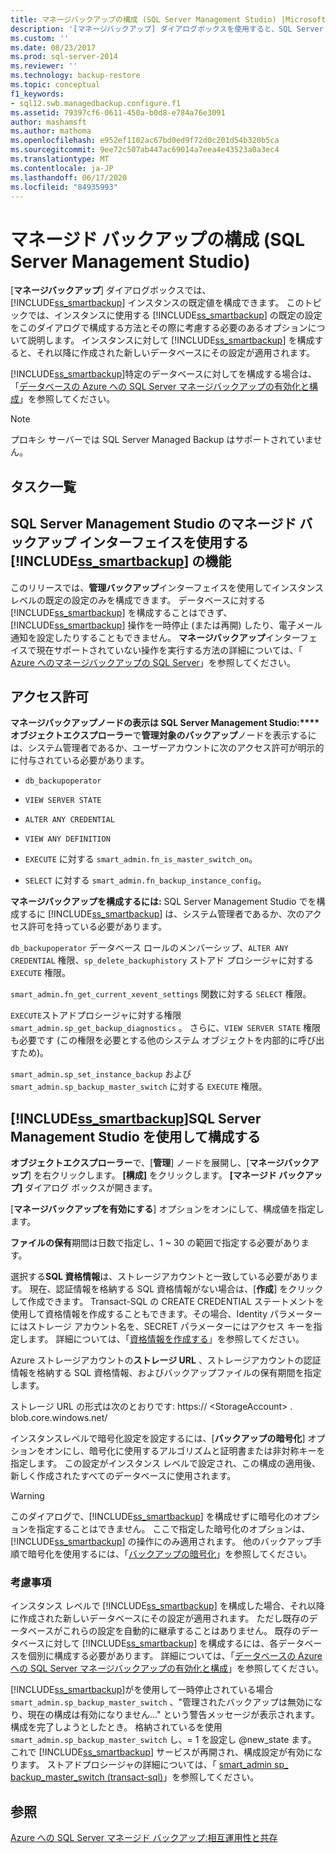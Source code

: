 ```yaml
---
title: マネージバックアップの構成 (SQL Server Management Studio) |Microsoft Docs
description: '[マネージバックアップ] ダイアログボックスを使用すると、SQL Server Managed Backup to Azure default 設定を構成できます。 考慮する必要があるオプションについて説明します。'
ms.custom: ''
ms.date: 08/23/2017
ms.prod: sql-server-2014
ms.reviewer: ''
ms.technology: backup-restore
ms.topic: conceptual
f1_keywords:
- sql12.swb.managedbackup.configure.f1
ms.assetid: 79397cf6-0611-450a-b0d8-e784a76e3091
author: mashamsft
ms.author: mathoma
ms.openlocfilehash: e952ef1102ac67bd0ed9f72d0c201d54b320b5ca
ms.sourcegitcommit: 9ee72c507ab447ac69014a7eea4e43523a0a3ec4
ms.translationtype: MT
ms.contentlocale: ja-JP
ms.lasthandoff: 06/17/2020
ms.locfileid: "84935993"
---
```

# <a name="configure-managed-backup-sql-server-management-studio"></a>マネージド バックアップの構成 (SQL Server Management Studio)
  [**マネージバックアップ**] ダイアログボックスでは、 [!INCLUDE[ss_smartbackup](../includes/ss-smartbackup-md.md)] インスタンスの既定値を構成できます。 このトピックでは、インスタンスに使用する [!INCLUDE[ss_smartbackup](../includes/ss-smartbackup-md.md)] の既定の設定をこのダイアログで構成する方法とその際に考慮する必要のあるオプションについて説明します。 インスタンスに対して [!INCLUDE[ss_smartbackup](../includes/ss-smartbackup-md.md)] を構成すると、それ以降に作成された新しいデータベースにその設定が適用されます。  
  
 [!INCLUDE[ss_smartbackup](../includes/ss-smartbackup-md.md)]特定のデータベースに対してを構成する場合は、「[データベースの Azure への SQL Server マネージバックアップの有効化と構成](../../2014/database-engine/sql-server-managed-backup-to-windows-azure-retention-and-storage-settings.md#DatabaseConfigure)」を参照してください。  
 
> [!NOTE] 
> プロキシ サーバーでは SQL Server Managed Backup はサポートされていません。 
  
## <a name="task-list"></a>タスク一覧  
  
## <a name="ss_smartbackup-functions-using-managed-backup-interface-in-sql-server-management-studio"></a>SQL Server Management Studio のマネージド バックアップ インターフェイスを使用する [!INCLUDE[ss_smartbackup](../includes/ss-smartbackup-md.md)] の機能  
 このリリースでは、**管理バックアップ**インターフェイスを使用してインスタンスレベルの既定の設定のみを構成できます。 データベースに対する [!INCLUDE[ss_smartbackup](../includes/ss-smartbackup-md.md)] を構成することはできず、[!INCLUDE[ss_smartbackup](../includes/ss-smartbackup-md.md)] 操作を一時停止 (または再開) したり、電子メール通知を設定したりすることもできません。 **マネージバックアップ**インターフェイスで現在サポートされていない操作を実行する方法の詳細については、「 [Azure へのマネージバックアップの SQL Server](../../2014/database-engine/sql-server-managed-backup-to-windows-azure-retention-and-storage-settings.md)」を参照してください。  
  
## <a name="permissions"></a>アクセス許可  
 **マネージバックアップノードの表示は SQL Server Management Studio:****オブジェクトエクスプローラー**で**管理対象のバックアップ**ノードを表示するには、システム管理者であるか、ユーザーアカウントに次のアクセス許可が明示的に付与されている必要があります。  
  
-   `db_backupoperator`  
  
-   `VIEW SERVER STATE`  
  
-   `ALTER ANY CREDENTIAL`  
  
-   `VIEW ANY DEFINITION`  
  
-   `EXECUTE` に対する `smart_admin.fn_is_master_switch_on`。  
  
-   `SELECT` に対する `smart_admin.fn_backup_instance_config`。  
  
 **マネージバックアップを構成するには:** SQL Server Management Studio でを構成するに [!INCLUDE[ss_smartbackup](../includes/ss-smartbackup-md.md)] は、システム管理者であるか、次のアクセス許可を持っている必要があります。  
  
 `db_backupoperator` データベース ロールのメンバーシップ、`ALTER ANY CREDENTIAL` 権限、`sp_delete_backuphistory` ストアド プロシージャに対する `EXECUTE` 権限。  
  
 `smart_admin.fn_get_current_xevent_settings` 関数に対する `SELECT` 権限。  
  
 `EXECUTE`ストアドプロシージャに対する権限 `smart_admin.sp_get_backup_diagnostics` 。 さらに、`VIEW SERVER STATE` 権限も必要です (この権限を必要とする他のシステム オブジェクトを内部的に呼び出すため)。  
  
 `smart_admin.sp_set_instance_backup` および `smart_admin.sp_backup_master_switch` に対する `EXECUTE` 権限。  
  
## <a name="configure-ss_smartbackup-using-sql-server-management-studio"></a>[!INCLUDE[ss_smartbackup](../includes/ss-smartbackup-md.md)]SQL Server Management Studio を使用して構成する  
 **オブジェクトエクスプローラー**で、[**管理**] ノードを展開し、[**マネージバックアップ**] を右クリックします。 **[構成]** をクリックします。 **[マネージド バックアップ]** ダイアログ ボックスが開きます。  
  
 [**マネージバックアップを有効にする**] オプションをオンにして、構成値を指定します。  
  
 **ファイルの保有**期間は日数で指定し、1 ~ 30 の範囲で指定する必要があります。  
  
 選択する**SQL 資格情報**は、ストレージアカウントと一致している必要があります。 現在、認証情報を格納する SQL 資格情報がない場合は、[**作成**] をクリックして作成できます。 Transact-SQL の CREATE CREDENTIAL ステートメントを使用して資格情報を作成することもできます。その場合、Identity パラメーターにはストレージ アカウント名を、SECRET パラメーターにはアクセス キーを指定します。 詳細については、「[資格情報を作成する](../relational-databases/backup-restore/sql-server-backup-to-url.md#credential)」を参照してください。  
  
 Azure ストレージアカウントの**ストレージ URL** 、ストレージアカウントの認証情報を格納する SQL 資格情報、およびバックアップファイルの保有期間を指定します。  
  
 ストレージ URL の形式は次のとおりです: https:// \<StorageAccount> . blob.core.windows.net/  
  
 インスタンスレベルで暗号化設定を設定するには、[**バックアップの暗号化**] オプションをオンにし、暗号化に使用するアルゴリズムと証明書または非対称キーを指定します。  この設定がインスタンス レベルで設定され、この構成の適用後、新しく作成されたすべてのデータベースに使用されます。  
  
> [!WARNING]  
>  このダイアログで、[!INCLUDE[ss_smartbackup](../includes/ss-smartbackup-md.md)] を構成せずに暗号化のオプションを指定することはできません。 ここで指定した暗号化のオプションは、[!INCLUDE[ss_smartbackup](../includes/ss-smartbackup-md.md)] の操作にのみ適用されます。 他のバックアップ手順で暗号化を使用するには、「[バックアップの暗号化](../relational-databases/backup-restore/backup-encryption.md)」を参照してください。  
  
### <a name="considerations"></a>考慮事項  
 インスタンス レベルで [!INCLUDE[ss_smartbackup](../includes/ss-smartbackup-md.md)] を構成した場合、それ以降に作成された新しいデータベースにその設定が適用されます。  ただし既存のデータベースがこれらの設定を自動的に継承することはありません。 既存のデータベースに対して [!INCLUDE[ss_smartbackup](../includes/ss-smartbackup-md.md)] を構成するには、各データベースを個別に構成する必要があります。 詳細については、「[データベースの Azure への SQL Server マネージバックアップの有効化と構成](../../2014/database-engine/sql-server-managed-backup-to-windows-azure-retention-and-storage-settings.md#DatabaseConfigure)」を参照してください。  
  
 [!INCLUDE[ss_smartbackup](../includes/ss-smartbackup-md.md)]がを使用して一時停止されている場合 `smart_admin.sp_backup_master_switch` 、"管理されたバックアップは無効になり、現在の構成は有効になりません..." という警告メッセージが表示されます。構成を完了しようとしたとき。 格納されているを使用 `smart_admin.sp_backup_master_switch` し、= 1 を設定し @new_state ます。 これで [!INCLUDE[ss_smartbackup](../includes/ss-smartbackup-md.md)] サービスが再開され、構成設定が有効になります。 ストアドプロシージャの詳細については、「 [smart_admin sp_ backup_master_switch &#40;transact-sql&#41;](/sql/relational-databases/system-stored-procedures/managed-backup-sp-backup-master-switch-transact-sql)」を参照してください。  
  
## <a name="see-also"></a>参照  
 [Azure への SQL Server マネージド バックアップ:相互運用性と共存](../../2014/database-engine/sql-server-managed-backup-to-windows-azure-interoperability-and-coexistence.md)  
  
  
